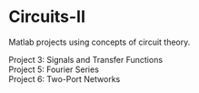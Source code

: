 # Circuits-II

Matlab projects using concepts of circuit theory. 

Project 3: Signals and Transfer Functions  
Project 5: Fourier Series  
Project 6: Two-Port Networks  
